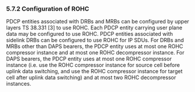 ### 5.7.2 Configuration of ROHC

PDCP entities associated with DRBs and MRBs can be configured by upper
layers TS 38.331 \[3\] to use ROHC. Each PDCP entity carrying user plane
data may be configured to use ROHC. PDCP entities associated with
sidelink DRBs can be configured to use ROHC for IP SDUs. For DRBs and
MRBs other than DAPS bearers, the PDCP entity uses at most one ROHC
compressor instance and at most one ROHC decompressor instance. For DAPS
bearers, the PDCP entity uses at most one ROHC compressor instance (i.e.
use the ROHC compressor instance for source cell before uplink data
switching, and use the ROHC compressor instance for target cell after
uplink data switching) and at most two ROHC decompressor instances.